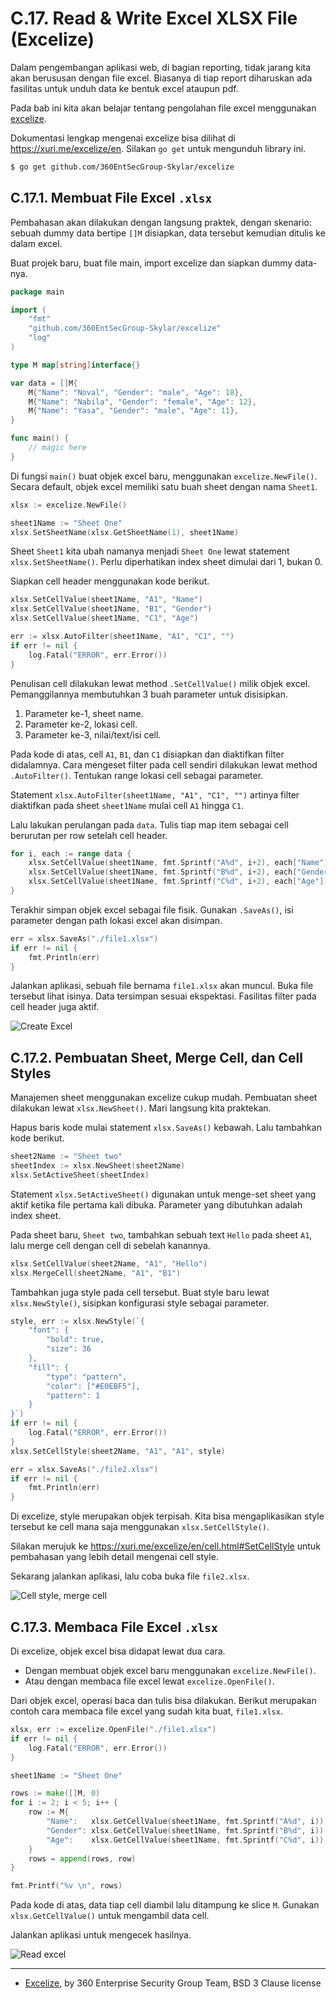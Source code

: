 # C.17. Read & Write Excel XLSX File (Excelize)

Dalam pengembangan aplikasi web, di bagian reporting, tidak jarang kita akan berususan dengan file excel. Biasanya di tiap report diharuskan ada fasilitas untuk unduh data ke bentuk excel ataupun pdf.

Pada bab ini kita akan belajar tentang pengolahan file excel menggunakan [excelize](https://github.com/360EntSecGroup-Skylar/excelize).

Dokumentasi lengkap mengenai excelize bisa dilihat di https://xuri.me/excelize/en. Silakan `go get` untuk mengunduh library ini.

```bash
$ go get github.com/360EntSecGroup-Skylar/excelize
```

## C.17.1. Membuat File Excel `.xlsx`

Pembahasan akan dilakukan dengan langsung praktek, dengan skenario: sebuah dummy data bertipe `[]M` disiapkan, data tersebut kemudian ditulis ke dalam excel.

Buat projek baru, buat file main, import excelize dan siapkan dummy data-nya.

```go
package main

import (
    "fmt"
    "github.com/360EntSecGroup-Skylar/excelize"
    "log"
)

type M map[string]interface{}

var data = []M{
    M{"Name": "Noval", "Gender": "male", "Age": 18},
    M{"Name": "Nabila", "Gender": "female", "Age": 12},
    M{"Name": "Yasa", "Gender": "male", "Age": 11},
}

func main() {
    // magic here
}
```

Di fungsi `main()` buat objek excel baru, menggunakan `excelize.NewFile()`. Secara default, objek excel memiliki satu buah sheet dengan nama `Sheet1`.

```go
xlsx := excelize.NewFile()

sheet1Name := "Sheet One"
xlsx.SetSheetName(xlsx.GetSheetName(1), sheet1Name)
```

Sheet `Sheet1` kita ubah namanya menjadi `Sheet One` lewat statement `xlsx.SetSheetName()`. Perlu diperhatikan index sheet dimulai dari 1, bukan 0.

Siapkan cell header menggunakan kode berikut.

```go
xlsx.SetCellValue(sheet1Name, "A1", "Name")
xlsx.SetCellValue(sheet1Name, "B1", "Gender")
xlsx.SetCellValue(sheet1Name, "C1", "Age")

err := xlsx.AutoFilter(sheet1Name, "A1", "C1", "")
if err != nil {
    log.Fatal("ERROR", err.Error())
}
```

Penulisan cell dilakukan lewat method `.SetCellValue()` milik objek excel. Pemanggilannya membutuhkan 3 buah parameter untuk disisipkan.

 1. Parameter ke-1, sheet name.
 2. Parameter ke-2, lokasi cell.
 3. Parameter ke-3, nilai/text/isi cell.

Pada kode di atas, cell `A1`, `B1`, dan `C1` disiapkan dan diaktifkan filter didalamnya. Cara mengeset filter pada cell sendiri dilakukan lewat method `.AutoFilter()`. Tentukan range lokasi cell sebagai parameter.

Statement `xlsx.AutoFilter(sheet1Name, "A1", "C1", "")` artinya filter diaktifkan pada sheet `sheet1Name` mulai cell `A1` hingga `C1`.

Lalu lakukan perulangan pada `data`. Tulis tiap map item sebagai cell berurutan per row setelah cell header.

```go
for i, each := range data {
    xlsx.SetCellValue(sheet1Name, fmt.Sprintf("A%d", i+2), each["Name"])
    xlsx.SetCellValue(sheet1Name, fmt.Sprintf("B%d", i+2), each["Gender"])
    xlsx.SetCellValue(sheet1Name, fmt.Sprintf("C%d", i+2), each["Age"])
}
```

Terakhir simpan objek excel sebagai file fisik. Gunakan `.SaveAs()`, isi parameter dengan path lokasi excel akan disimpan.

```go
err = xlsx.SaveAs("./file1.xlsx")
if err != nil {
    fmt.Println(err)
}
```

Jalankan aplikasi, sebuah file bernama `file1.xlsx` akan muncul. Buka file tersebut lihat isinya. Data tersimpan sesuai ekspektasi. Fasilitas filter pada cell header juga aktif.

![Create Excel](images/C.17_1_create_excel.png)

## C.17.2. Pembuatan Sheet, Merge Cell, dan Cell Styles

Manajemen sheet menggunakan excelize cukup mudah. Pembuatan sheet dilakukan lewat `xlsx.NewSheet()`. Mari langsung kita praktekan. 

Hapus baris kode mulai statement `xlsx.SaveAs()` kebawah. Lalu tambahkan kode berikut.

```go
sheet2Name := "Sheet two"
sheetIndex := xlsx.NewSheet(sheet2Name)
xlsx.SetActiveSheet(sheetIndex)
```

Statement `xlsx.SetActiveSheet()` digunakan untuk menge-set sheet yang aktif ketika file pertama kali dibuka. Parameter yang dibutuhkan adalah index sheet.

Pada sheet baru, `Sheet two`, tambahkan sebuah text `Hello` pada sheet `A1`, lalu merge cell dengan cell di sebelah kanannya.

```go
xlsx.SetCellValue(sheet2Name, "A1", "Hello")
xlsx.MergeCell(sheet2Name, "A1", "B1")
```

Tambahkan juga style pada cell tersebut. Buat style baru lewat `xlsx.NewStyle()`, sisipkan konfigurasi style sebagai parameter.

```go
style, err := xlsx.NewStyle(`{
    "font": {
        "bold": true,
        "size": 36
    },
    "fill": {
        "type": "pattern",
        "color": ["#E0EBF5"],
        "pattern": 1
    }
}`)
if err != nil {
    log.Fatal("ERROR", err.Error())
}
xlsx.SetCellStyle(sheet2Name, "A1", "A1", style)

err = xlsx.SaveAs("./file2.xlsx")
if err != nil {
    fmt.Println(err)
}
```

Di excelize, style merupakan objek terpisah. Kita bisa mengaplikasikan style tersebut ke cell mana saja menggunakan `xlsx.SetCellStyle()`.

Silakan merujuk ke https://xuri.me/excelize/en/cell.html#SetCellStyle untuk pembahasan yang lebih detail mengenai cell style.

Sekarang jalankan aplikasi, lalu coba buka file `file2.xlsx`.

![Cell style, merge cell](images/C.17_2_new_sheet_style_merge_cell.png)

## C.17.3. Membaca File Excel `.xlsx`

Di excelize, objek excel bisa didapat lewat dua cara.

 - Dengan membuat objek excel baru menggunakan `excelize.NewFile()`.
 - Atau dengan membaca file excel lewat `excelize.OpenFile()`.

Dari objek excel, operasi baca dan tulis bisa dilakukan. Berikut merupakan contoh cara membaca file excel yang sudah kita buat, `file1.xlsx`.

```go
xlsx, err := excelize.OpenFile("./file1.xlsx")
if err != nil {
    log.Fatal("ERROR", err.Error())
}

sheet1Name := "Sheet One"

rows := make([]M, 0)
for i := 2; i < 5; i++ {
    row := M{
        "Name":   xlsx.GetCellValue(sheet1Name, fmt.Sprintf("A%d", i)),
        "Gender": xlsx.GetCellValue(sheet1Name, fmt.Sprintf("B%d", i)),
        "Age":    xlsx.GetCellValue(sheet1Name, fmt.Sprintf("C%d", i)),
    }
    rows = append(rows, row)
}

fmt.Printf("%v \n", rows)
```

Pada kode di atas, data tiap cell diambil lalu ditampung ke slice `M`. Gunakan `xlsx.GetCellValue()` untuk mengambil data cell.

Jalankan aplikasi untuk mengecek hasilnya.

![Read excel](images/C.17_3_read_excel.png)

---

 - [Excelize](https://github.com/360EntSecGroup-Skylar/excelize), by 360 Enterprise Security Group Team, BSD 3 Clause license
